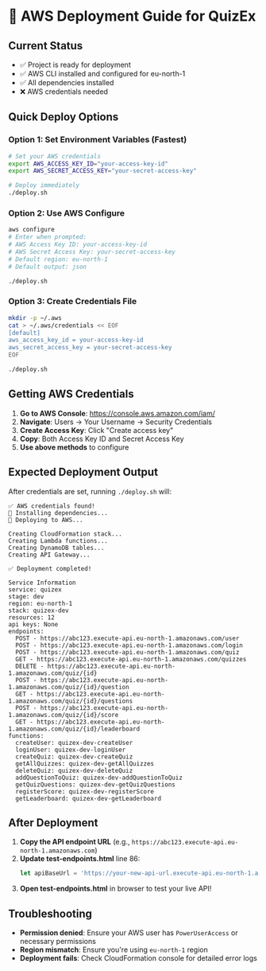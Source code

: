 # 🚀 AWS Deployment Guide for QuizEx

## Current Status
- ✅ Project is ready for deployment
- ✅ AWS CLI installed and configured for eu-north-1
- ✅ All dependencies installed
- ❌ AWS credentials needed

## Quick Deploy Options

### Option 1: Set Environment Variables (Fastest)
```bash
# Set your AWS credentials
export AWS_ACCESS_KEY_ID="your-access-key-id"
export AWS_SECRET_ACCESS_KEY="your-secret-access-key"

# Deploy immediately
./deploy.sh
```

### Option 2: Use AWS Configure
```bash
aws configure
# Enter when prompted:
# AWS Access Key ID: your-access-key-id
# AWS Secret Access Key: your-secret-access-key  
# Default region: eu-north-1
# Default output: json

./deploy.sh
```

### Option 3: Create Credentials File
```bash
mkdir -p ~/.aws
cat > ~/.aws/credentials << EOF
[default]
aws_access_key_id = your-access-key-id
aws_secret_access_key = your-secret-access-key
EOF

./deploy.sh
```

## Getting AWS Credentials

1. **Go to AWS Console**: https://console.aws.amazon.com/iam/
2. **Navigate**: Users → Your Username → Security Credentials
3. **Create Access Key**: Click "Create access key"
4. **Copy**: Both Access Key ID and Secret Access Key
5. **Use above methods** to configure

## Expected Deployment Output

After credentials are set, running `./deploy.sh` will:

```
✅ AWS credentials found!
🔧 Installing dependencies...
🚀 Deploying to AWS...

Creating CloudFormation stack...
Creating Lambda functions...
Creating DynamoDB tables...
Creating API Gateway...

✅ Deployment completed!

Service Information
service: quizex
stage: dev
region: eu-north-1
stack: quizex-dev
resources: 12
api keys: None
endpoints:
  POST - https://abc123.execute-api.eu-north-1.amazonaws.com/user
  POST - https://abc123.execute-api.eu-north-1.amazonaws.com/login
  POST - https://abc123.execute-api.eu-north-1.amazonaws.com/quiz
  GET - https://abc123.execute-api.eu-north-1.amazonaws.com/quizzes
  DELETE - https://abc123.execute-api.eu-north-1.amazonaws.com/quiz/{id}
  POST - https://abc123.execute-api.eu-north-1.amazonaws.com/quiz/{id}/question
  GET - https://abc123.execute-api.eu-north-1.amazonaws.com/quiz/{id}/questions
  POST - https://abc123.execute-api.eu-north-1.amazonaws.com/quiz/{id}/score
  GET - https://abc123.execute-api.eu-north-1.amazonaws.com/quiz/{id}/leaderboard
functions:
  createUser: quizex-dev-createUser
  loginUser: quizex-dev-loginUser
  createQuiz: quizex-dev-createQuiz
  getAllQuizzes: quizex-dev-getAllQuizzes
  deleteQuiz: quizex-dev-deleteQuiz
  addQuestionToQuiz: quizex-dev-addQuestionToQuiz
  getQuizQuestions: quizex-dev-getQuizQuestions
  registerScore: quizex-dev-registerScore
  getLeaderboard: quizex-dev-getLeaderboard
```

## After Deployment

1. **Copy the API endpoint URL** (e.g., `https://abc123.execute-api.eu-north-1.amazonaws.com`)
2. **Update test-endpoints.html** line 86:
   ```javascript
   let apiBaseUrl = 'https://your-new-api-url.execute-api.eu-north-1.amazonaws.com';
   ```
3. **Open test-endpoints.html** in browser to test your live API!

## Troubleshooting

- **Permission denied**: Ensure your AWS user has `PowerUserAccess` or necessary permissions
- **Region mismatch**: Ensure you're using `eu-north-1` region
- **Deployment fails**: Check CloudFormation console for detailed error logs